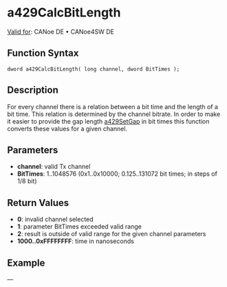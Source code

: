 # a429CalcBitLength

[Valid for](../../../Shared/FeatureAvailability.md): CANoe DE • CANoe4SW DE

## Function Syntax

```
dword a429CalcBitLength( long channel, dword BitTimes );
```

## Description

For every channel there is a relation between a bit time and the length of a bit time. This relation is determined by the channel bitrate. In order to make it easier to provide the gap length [a429SetGap](CAPLfunctionA429SetGap.md) in bit times this function converts these values for a given channel.

## Parameters

- **channel**: valid Tx channel
- **BitTimes**: 1..1048576 (0x1..0x10000; 0.125..131072 bit times; in steps of 1/8 bit)

## Return Values

- **0**: invalid channel selected
- **1**: parameter BitTimes exceeded valid range
- **2**: result is outside of valid range for the given channel parameters
- **1000..0xFFFFFFFF**: time in nanoseconds

## Example

—
